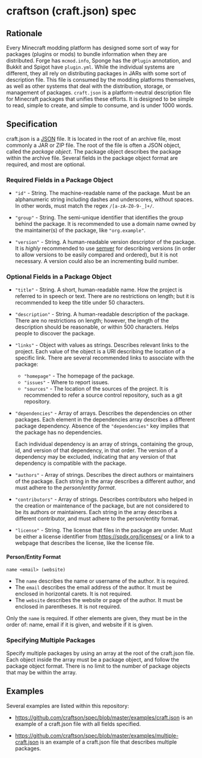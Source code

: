 # craftson (craft.json) spec

## Rationale
Every Minecraft modding platform has designed some sort of way for packages (plugins or mods) to
bundle information when they are distributed. Forge has `mcmod.info`, Sponge has the `@Plugin`
annotation, and Bukkit and Spigot have `plugin.yml`. While the individual systems are different, they
all rely on distributing packages in JARs with some sort of description file. This file is consumed
by the modding platforms themselves, as well as other systems that deal with the distribution,
storage, or management of packages. `craft.json` is a platform-neutral description file for
Minecraft packages that unifies these efforts. It is designed to be simple to read, simple to
create, and simple to consume, and is under 1000 words.

## Specification
craft.json is a [JSON](http://json.org/) file. It is located in the root of an archive file, most
commonly a JAR or ZIP file. The root of the file is often a JSON object, called the
_package object_. The package object describes the package within the archive file. Several fields
in the package object format are required, and most are optional.

### Required Fields in a Package Object

- `"id"` - String. The machine-readable name of the package. Must be an alphanumeric string
including dashes and underscores, without spaces. In other words, must match the regex
`/[a-zA-Z0-9-_]+/`.

- `"group"` - String. The semi-unique identifier that identifies the group behind the package. It
is recommended to use a domain name owned by the maintainer(s) of the package, like
`"org.example"`.

- `"version"` - String. A human-readable version descriptor of the package. It is _highly_
recommended to use [semver](http://semver.org/) for describing versions (in order to allow versions
to be easily compared and ordered), but it is not necessary. A version could also be an incrementing
build number.

### Optional Fields in a Package Object

- `"title"` - String. A short, human-readable name. How the project is referred to in speech or
text. There are no restrictions on length; but it is recommended to keep the title under 50
characters.

- `"description"` - String. A human-readable description of the package. There are no restrictions
on length; however, the length of the description should be reasonable, or within 500 characters.
Helps people to discover the package.

- `"links"` - Object with values as strings. Describes relevant links to the project. Each value of
the object is a URI describing the location of a specific link. There are several recommended links
to associate with the package:

  - `"homepage"` - The homepage of the package.
  - `"issues"` - Where to report issues.
  - `"sources"` - The location of the sources of the project. It is recommended to refer a source
  control repository, such as a git repository.

- `"dependencies"` - Array of arrays. Describes the dependencies on other packages. Each element in
the dependencies array describes a different package dependency. Absence of the `"dependencies"` key
implies that the package has no dependencies.

  Each individual dependency is an array of strings, containing the group, id, and version of that
  dependency, in that order. The version of a dependency may be excluded, indicating that any
  version of that dependency is compatible with the package.

- `"authors"` - Array of strings. Describes the direct authors or maintainers of the package. Each
string in the array describes a different author, and must adhere to the _person/entity format_.

- `"contributors"` - Array of strings. Describes contributors who helped in the creation or
maintenance of the package, but are not considered to be its authors or maintainers. Each string in
the array describes a different contributor, and must adhere to the person/entity format.

- `"license"` - String. The license that files in the package are under. Must be either a license
identifier from https://spdx.org/licenses/ or a link to a webpage that describes the license, like
the license file.

#### Person/Entity Format

```
name <email> (website)
```

- The `name` describes the name or username of the author. It is required.
- The `email` describes the email address of the author. It must be enclosed in horizontal carets.
It is not required.
- The `website` describes the website or page of the author. It must be enclosed in parentheses.
It is not required.

Only the `name` is required. If other elements are given, they must be in the order of: name, email
if it is given, and website if it is given.

### Specifying Multiple Packages

Specify multiple packages by using an array at the root of the craft.json file. Each object inside
the array must be a package object, and follow the package object format. There is no limit to the
number of package objects that may be within the array.

## Examples

Several examples are listed within this repository:

- https://github.com/craftson/spec/blob/master/examples/craft.json is an example of a craft.json
file with all fields specified.

- https://github.com/craftson/spec/blob/master/examples/multiple-craft.json is an example of a
craft.json file that describes multiple packages.
